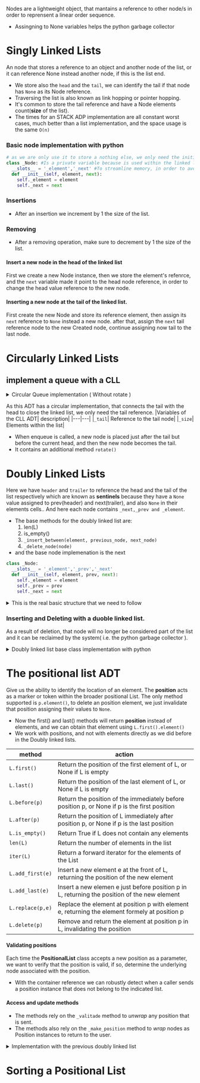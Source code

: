 Nodes are a lightweight object, that mantains a reference to other node/s in order to reprensent a linear order sequence.
- Assingning to None variables helps the python garbage collector
# Singly Linked Lists
An node that stores a reference to an object and another node of the list, or it can reference None instead another node, if this is the list end.
- We store also the `head` and the `tail`, we can identify the tail if that node has `None` as its Node reference.
- Traversing the list is also known as link hopping or pointer hopping.
- It's common to store the tail reference and have a Node elements count(**size** of the list).
- The times for an STACK ADP implementation are all constant worst cases, much better than a list implementation, and the space usage is the same `O(n)`

### Basic node implementation with python
```py
# as we are only use it to store a nothing else, we only need the initialization function (__init__)
class _Node: #Is a private variable because is used within the linked list
  __slots__ = '_element','_next' #To streamline memory, in order to avoid the dict namespace creation
  def __init__(self, element, next): 
    self._element = element
    self._next = next
```

### Insertions
  - After an insertion we increment by 1 the size of the list.
### Removing 
  - After a removing operation, make sure to decrement by 1 the size of the list.
#### Insert a new node in the head of the linked list
First we create a new Node instance, then we store the element's refenrce, and the `next` variable made it point to the head node reference, in order to change the head value reference to the new node.
#### Inserting a new node at the tail of the linked list. 
First create the new Node and store its reference element, then assign its `next` reference to `None` instead a new node. after that, assign the `next` tail reference node to the new Created node, continue assigning now tail to the last node.

# Circularly Linked Lists

## implement a queue with a CLL

<details>

<summary> 
Circular Queue implementation ( Without rotate )
</summary>

```py
class Queue: 
    #We have defined the node class
    class _Node:
        __slots__ = "_element", "_next" #tuple literal instantiation
        def __init__(self, element, next):
            self._element = element 
            self_next = next
    def __init__(self): 
        self._size = 0
        self._tail = None 
    def __len__(self):
        return self._size 
    def is_empty(self) : 
        return self._size == 0
    def enqueue(self, element):
        node = self._Node( element, None )
        if self.is_empty(): 
            node._next = node
        else: 
            node._next = self._tail._next
            self._tail._next = node
        self._tail = node
        self._size +=1
        print( f"Enqueued ( {element} )" )
    def dequeue(self): 
        if self.is_empty(): 
            print("The Queue is empty")
            return
        value = self._tail._next._element 
        oldNode = self._tail._next
        self._tail._next = oldNode._next
        self._size -=1
        print(f"Element removed ({value})")
```
</details>

As this ADT has a circular implementation, that connects the tail with the head to close the linked list, we only need the tail reference.
|Variables of the CLL ADT| description|
|---|---|
|`_tail`| Reference to the tail node|
|`_size`| Elements within the list|
- When enqueue is called, a new node is placed just after the tail but before the current head, and then the new node becomes the tail.
- It contains an additional method `rotate()`

# Doubly Linked Lists

Here we have `header` and `trailer` to reference the head and the tail of the list respectively which are known as **sentinels** because they have a `None` value assigned to prev(header) and next(trailer), and also `None` in their elements cells.. And here each node contains `_next,_prev and _element`.
- The base methods for the doubly linked list are: 
  1. len(L)
  2. is_empty() 
  3. `_insert_between(element, previous_node, next_node)`
  4. `_delete_node(node)`
- and the base node implemenation is the next
```py 
class _Node:
  __slots__ = '_element','_prev','_next'
  def __init__(self, element, prev, next):
    self._element = element
    self._prev = prev
    self._next = next
```

<details> 

<summary> 
This is the real basic structure that we need to follow
</summary>

```py
class _DoublyLinkedBase: 
    class _Node: 
        __slots__ = '_element','_prev','_next' #this is to stremaline the memory 
        def __init__(self, element, prev, next): 
            self._element = element
            self._prev = prev
            self._next = next
    
    def __init__(self): 
        self._header = self._Node(None,None,None)
        self._trailer= self._Node(None,None,None)
        self._header._next = self._trailer
        self._trailer._prev = self._header #here is the sentinels definition, pointing between themself
        self._size = 0 
    def __len__(self): 
        return self._size
    def is_empty(self): 
        return self._size == 0
    def _insert_between(self, e, predecessor, sucessor): 
        newnode = self._Node(e, predecessor, sucessor)
        predecessor._next = newnode
        sucessor._prev = newnode
        self._size +=1
        return newnode
    def _delete_node(self,node): 
        element = node._element
        predecessor = node._prev
        sucessor = node._next
        predecessor._next = sucessor
        sucessor._prev =predecessor 
        self._size -= 1
        node._next = node._prev = node._element = None #helps the garbage collector
        return element
```
</details>

### Inserting and Deleting with a duoble linked list.

 As a result of deletion, that node will no longer be considered part of the list and it can be reclaimed by the system( i.e. the python garbage collector ).

 <details>

 <summary>
 Doubly linked list base class implementation with python
 </summary>

```py
class _DoublyLinkedList: 

    class _Node:
        __slots__ = '_element','_next','_prev'
        def __init__(self, element, prev, next):
            self._next = next
            self._element = element 
            self._prev=prev
    def __init__(self) -> None:
        self._header = self._Node(None,None,None)
        self._trailer= self._Node(None,None,None)
        self._header._next = self._trailer
        self._trailer._prev = self._header 
        self._size = 0 
    def __len__(self): 
        return self._size
    def is_empty(self) : 
        return self._size == 0
    def _insert_between(self, element, predecessor,sucessor):
        newNode = self._Node(element, predecessor, sucessor)
        predecessor._next = newNode
        sucessor._prev = newNode
        self._size +=1 
        return newNode
    def _delete_node(self, node):
        previous = node._prev
        nextNode = node._next
        nodeElement = node._element 
        previous._next = nextNode 
        nextNode._prev = previous 
        self._size -=1
        node._prev = node._next = node._element = None
        return nodeElement
#implementation of the base doubly list with a Deck
class LinkedDeque(_DoublyLinkedList): 
    def first(self):
        if self.is_empty(): 
            print("The Deck is empty")
            return 
        print(f"View to first ({self._header._next._element})")
        return self._header._next._element
    def last(self): 
        if self.is_empty():
            print("The Deck is empty")
            return 
        print(f"View to last ({self._trailer._prev._element})")
        return self._trailer._prev._element
    def insert_first(self,element):
        self._insert_between(element,self._header, self._header._next)
        print(f"Element added at the begin ({element})")
    def insert_last(self, element): 
        self._insert_between(element, self._trailer._prev, self._trailer)
        print(f"Element added at the end ({element})")
    def delete_first(self): 
        if self.is_empty(): 
            print("The Deck is empty")
            return
        return self._delete_node(self._header._next)
    def delete_last(self):
        if self.is_empty(): 
            print("The Deck is empty")
            return
        return self._delete_node(self._trailer._prev)
```
 </details>
  
# The positional list ADT
Give us the ability to identify the location of an element. The **position** acts as a marker or token within the broader positional List.
The only method supported is `p.element()`, to delete an position element, we just invalidate that position assigning their values to `None`.
- Now the first() and last() methods will return **position** instead of elements, and we can obtain that element using `L.first().element()`
- We work with positions, and not with elements directly as we did before in the Doubly linked lists.

|method|action|
|---|---|
|`L.first()`|Return the position of the first element of L, or None if L is empty|
|`L.last()`|Return the position of the last element of L, or None if L is empty|
|`L.before(p)`|Return the position of the immediately before position p, or None if p is the first position|
|`L.after(p)`|Return the position of L immediately after position p, or None if p is the last position|
|`L.is_empty()`|Return True if L does not contain any elements|
|`len(L)`|Return the number of elements in the list|
|`iter(L)`|Return a forward iterator for the elements of the List|
|`L.add_first(e)`|Insert a new element e at the front of L, returning the position of the new element|
|`L.add_last(e)`|Insert a new elemen e just before position p in L, returning the position of the new element|
|`L.replace(p,e)`|Replace the element at position p with element e, returning the element formely at position p|
|`L.delete(p)`|Remove and return the element at position p in L, invalidating the position|



#### Validating positions
Each time the **PositionalList** class accepts a new position as a parameter, we want to verify that the position is valid, if so, determine the underlying node associated with the position. 
- With the container reference we can robustly detect when a caller sends a position instance that does not belong to the indicated list.

#### Access and update methods
- The methods rely on the `_valitade` method to *unwrap* any position that is sent.
- The methods also rely on the `_make_position` method to *wrap* nodes as Position instances to return to the user.

<details>
<summary>
Implementation with the previous doubly linked list
</summary>

```py
class PositionalList(_DoublyLinkedList):
    #-----------nested positional class
    class Position:
        def __init__(self, container, node): 
            self._container = container 
            self._node = node
        def element(self): 
            return self._node._element
        def __eq__(self,other): 
            #return true if other is a position representing the same location
            return type(other) is type(self) and other._node is self._node
        def __ne__(self, other): 
            return not (self==other)

    def _validate(self, p): 
        """Return position's node or raise an appropiate error if invalid"""
        if not isinstance(p, self.Position): 
            print("p must be proper position type")
        if p._container is not self:
            print('p does not belong this container')
        if p._node._nest is None:
            print('p is no longer valid')
        return p._node

    def _make_position(self, node): 
        if node is self._header or node is self._trailer:
            return None #sentinels, boundary violation
        else:
            return self.Position(self, node)
    def first(self): 
        return self._make_position(self._header._next)
    def last(self): 
        return self._make_position(self._trailer._prev)
    def after(self,p): 
        node = self._validate(p)
        return self._make_position(node._next)
    def __iter__(self):
        cursor = self.first() 
        while cursor is not None: 
            yield cursor.element()
            cursor = self.after(cursor)
    def _insert_between(self, e, predecessor, sucessor): 
        node = super()._insert_between(e, predecessor, sucessor)
        return self._make_position(node)
    def add_first(self, e): 
        return self._insert_between(e, self._header, self._header._next)
    def add_last(self,e): 
        return self._insert_between(e, self._trailer._prev, self._trailer)
    def add_before(self, p, e):
        original = self._validate(p) 
        return self._insert_between(e, original._prev, original)
    def add_after(self, p, e): 
        original = self._validate(p)
        return self._insert_between(e, original, original._next)
    def delete(self, p): 
        original = self._validate(p)
        return self._delete_node(original)
    def replace(self,p,e):
        original = self._validate._element
        old_value = original._element
        original._element = e 
        return old_value
```
</details>

# Sorting a Positional List


